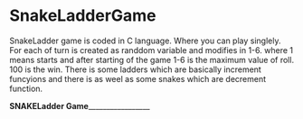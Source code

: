 # SnakeLadderGame


SnakeLadder game is coded in C language.
Where you can play singlely.
For each of turn is created as randdom variable and modifies in 1-6.
where 1 means starts and after starting of the game 1-6 is the maximum value of roll.
100 is the win.
There is some ladders which are basically increment funcyions and there is as weel as some snakes which are decrement function.

__________________________SNAKELadder Game___________________________________________
